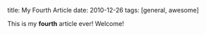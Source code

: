 title: My Fourth Article
date: 2010-12-26
tags: [general, awesome]

This is my **fourth** article ever! Welcome!